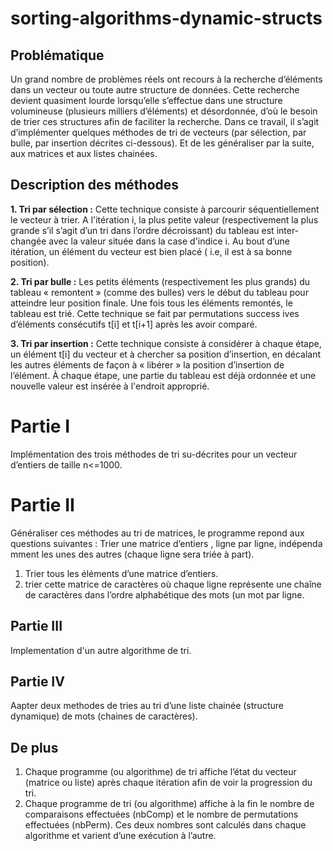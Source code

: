 # sorting-algorithms-dynamic-structs

## Problématique
Un grand nombre de problèmes réels ont recours à la recherche d’éléments dans un vecteur ou
toute autre structure de données. Cette recherche devient quasiment lourde lorsqu’elle s’effectue
dans une structure volumineuse (plusieurs milliers d’éléments) et désordonnée, d’où le besoin de
trier ces structures afin de faciliter la recherche. Dans ce travail, il s’agit d’implémenter quelques
méthodes de tri de vecteurs (par sélection, par bulle, par insertion décrites ci-dessous). Et de les
généraliser par la suite, aux matrices et aux listes chainées.

## Description des méthodes
**1. Tri par sélection :**
Cette technique consiste à parcourir séquentiellement le vecteur à trier. A
l'itération i, la plus petite valeur (respectivement la plus grande s’il s’agit d’un tri dans l’ordre
décroissant) du tableau est inter-changée avec la valeur située dans la case d'indice i. Au bout
d’une itération, un élément du vecteur est bien placé ( i.e, il est à sa bonne position).

**2. Tri par bulle :** 
Les petits éléments (respectivement les plus grands) du tableau « remontent »
(comme des bulles) vers le début du tableau pour atteindre leur position finale. Une fois tous les
éléments remontés, le tableau est trié. Cette technique se fait par permutations success ives
d’éléments consécutifs t[i] et t[i+1] après les avoir comparé.

**3. Tri par insertion :**
Cette technique consiste à considérer à chaque étape, un élément t[i] du
vecteur et à chercher sa position d’insertion, en décalant les autres éléments de façon à « libérer »
la position d’insertion de l’élément. À chaque étape, une partie du tableau est déjà ordonnée et une
nouvelle valeur est insérée à l'endroit approprié.

# Partie I
Implémentation des trois méthodes de tri su-décrites pour un vecteur d’entiers de taille n<=1000.

# Partie II
Généraliser ces méthodes au tri de matrices, le programme repond aux questions suivantes :
Trier une matrice d’entiers , ligne par ligne, indépenda mment les unes des autres (chaque
ligne sera triée à part).
1. Trier tous les éléments d’une matrice d’entiers.
2. trier cette matrice de caractères où chaque ligne représente une chaîne de caractères dans l’ordre alphabétique des mots (un mot par ligne.

## Partie III
Implementation d'un autre algorithme de tri.

## Partie IV
Aapter deux methodes de tries au tri d’une liste chainée (structure dynamique) de
mots (chaines de caractères).

## De plus
1. Chaque programme (ou algorithme) de tri affiche l’état du vecteur (matrice ou liste)
après chaque itération afin de voir la progression du tri.
2. Chaque programme de tri (ou algorithme) affiche à la fin le nombre de comparaisons
effectuées (nbComp) et le nombre de permutations effectuées (nbPerm). Ces deux
nombres sont calculés dans chaque algorithme et varient d’une exécution à l’autre.
